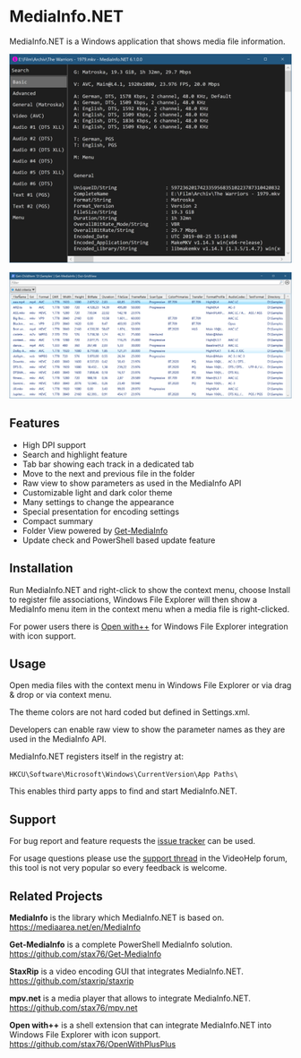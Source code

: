 
MediaInfo.NET
=============

MediaInfo.NET is a Windows application that shows media file information.

![](img/Main.png)

![](img/Grid.png)


Features
--------

- High DPI support
- Search and highlight feature
- Tab bar showing each track in a dedicated tab
- Move to the next and previous file in the folder
- Raw view to show parameters as used in the MediaInfo API
- Customizable light and dark color theme
- Many settings to change the appearance
- Special presentation for encoding settings
- Compact summary
- Folder View powered by [Get-MediaInfo](https://github.com/stax76/Get-MediaInfo)
- Update check and PowerShell based update feature


Installation
------------

Run MediaInfo.NET and right-click to show the context menu, choose Install to register file associations, Windows File Explorer will then show a MediaInfo menu item in the context menu when a media file is right-clicked.

For power users there is [Open with++](https://github.com/stax76/OpenWithPlusPlus) for Windows File Explorer integration with icon support.


Usage
-----

Open media files with the context menu in Windows File Explorer or via drag & drop or via context menu.

The theme colors are not hard coded but defined in Settings.xml.

Developers can enable raw view to show the parameter names as they are used in the MediaInfo API.

MediaInfo.NET registers itself in the registry at:

`HKCU\Software\Microsoft\Windows\CurrentVersion\App Paths\`

This enables third party apps to find and start MediaInfo.NET.


Support
-------

For bug report and feature requests the [issue tracker](issues) can be used.

For usage questions please use the [support thread](https://forum.videohelp.com/threads/394691-MediaInfo-NET) in the VideoHelp forum, this tool is not very popular so every feedback is welcome.


Related Projects
----------------

**MediaInfo** is the library which MediaInfo.NET is based on.  
https://mediaarea.net/en/MediaInfo

**Get-MediaInfo** is a complete PowerShell MediaInfo solution.  
https://github.com/stax76/Get-MediaInfo

**StaxRip** is a video encoding GUI that integrates MediaInfo.NET.  
https://github.com/staxrip/staxrip

**mpv.net** is a media player that allows to integrate MediaInfo.NET.  
https://github.com/stax76/mpv.net

**Open with++** is a shell extension that can integrate MediaInfo.NET into Windows File Explorer with icon support.  
https://github.com/stax76/OpenWithPlusPlus
